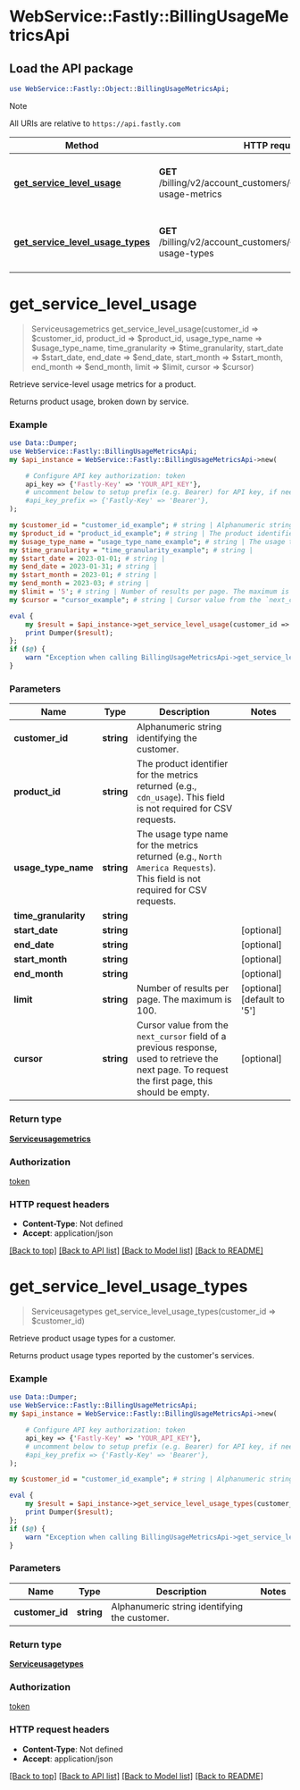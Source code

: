 # WebService::Fastly::BillingUsageMetricsApi

## Load the API package
```perl
use WebService::Fastly::Object::BillingUsageMetricsApi;
```

> [!NOTE]
> All URIs are relative to `https://api.fastly.com`

Method | HTTP request | Description
------ | ------------ | -----------
[**get_service_level_usage**](BillingUsageMetricsApi.md#get_service_level_usage) | **GET** /billing/v2/account_customers/{customer_id}/service-usage-metrics | Retrieve service-level usage metrics for a product.
[**get_service_level_usage_types**](BillingUsageMetricsApi.md#get_service_level_usage_types) | **GET** /billing/v2/account_customers/{customer_id}/service-usage-types | Retrieve product usage types for a customer.


# **get_service_level_usage**
> Serviceusagemetrics get_service_level_usage(customer_id => $customer_id, product_id => $product_id, usage_type_name => $usage_type_name, time_granularity => $time_granularity, start_date => $start_date, end_date => $end_date, start_month => $start_month, end_month => $end_month, limit => $limit, cursor => $cursor)

Retrieve service-level usage metrics for a product.

Returns product usage, broken down by service.

### Example
```perl
use Data::Dumper;
use WebService::Fastly::BillingUsageMetricsApi;
my $api_instance = WebService::Fastly::BillingUsageMetricsApi->new(

    # Configure API key authorization: token
    api_key => {'Fastly-Key' => 'YOUR_API_KEY'},
    # uncomment below to setup prefix (e.g. Bearer) for API key, if needed
    #api_key_prefix => {'Fastly-Key' => 'Bearer'},
);

my $customer_id = "customer_id_example"; # string | Alphanumeric string identifying the customer.
my $product_id = "product_id_example"; # string | The product identifier for the metrics returned (e.g., `cdn_usage`). This field is not required for CSV requests.
my $usage_type_name = "usage_type_name_example"; # string | The usage type name for the metrics returned (e.g., `North America Requests`). This field is not required for CSV requests.
my $time_granularity = "time_granularity_example"; # string | 
my $start_date = 2023-01-01; # string | 
my $end_date = 2023-01-31; # string | 
my $start_month = 2023-01; # string | 
my $end_month = 2023-03; # string | 
my $limit = '5'; # string | Number of results per page. The maximum is 100.
my $cursor = "cursor_example"; # string | Cursor value from the `next_cursor` field of a previous response, used to retrieve the next page. To request the first page, this should be empty.

eval {
    my $result = $api_instance->get_service_level_usage(customer_id => $customer_id, product_id => $product_id, usage_type_name => $usage_type_name, time_granularity => $time_granularity, start_date => $start_date, end_date => $end_date, start_month => $start_month, end_month => $end_month, limit => $limit, cursor => $cursor);
    print Dumper($result);
};
if ($@) {
    warn "Exception when calling BillingUsageMetricsApi->get_service_level_usage: $@\n";
}
```

### Parameters

Name | Type | Description  | Notes
------------- | ------------- | ------------- | -------------
 **customer_id** | **string**| Alphanumeric string identifying the customer. | 
 **product_id** | **string**| The product identifier for the metrics returned (e.g., `cdn_usage`). This field is not required for CSV requests. | 
 **usage_type_name** | **string**| The usage type name for the metrics returned (e.g., `North America Requests`). This field is not required for CSV requests. | 
 **time_granularity** | **string**|  | 
 **start_date** | **string**|  | [optional] 
 **end_date** | **string**|  | [optional] 
 **start_month** | **string**|  | [optional] 
 **end_month** | **string**|  | [optional] 
 **limit** | **string**| Number of results per page. The maximum is 100. | [optional] [default to &#39;5&#39;]
 **cursor** | **string**| Cursor value from the `next_cursor` field of a previous response, used to retrieve the next page. To request the first page, this should be empty. | [optional] 

### Return type

[**Serviceusagemetrics**](Serviceusagemetrics.md)

### Authorization

[token](../README.md#token)

### HTTP request headers

 - **Content-Type**: Not defined
 - **Accept**: application/json

[[Back to top]](#) [[Back to API list]](../README.md#documentation-for-api-endpoints) [[Back to Model list]](../README.md#documentation-for-models) [[Back to README]](../README.md)

# **get_service_level_usage_types**
> Serviceusagetypes get_service_level_usage_types(customer_id => $customer_id)

Retrieve product usage types for a customer.

Returns product usage types reported by the customer's services.

### Example
```perl
use Data::Dumper;
use WebService::Fastly::BillingUsageMetricsApi;
my $api_instance = WebService::Fastly::BillingUsageMetricsApi->new(

    # Configure API key authorization: token
    api_key => {'Fastly-Key' => 'YOUR_API_KEY'},
    # uncomment below to setup prefix (e.g. Bearer) for API key, if needed
    #api_key_prefix => {'Fastly-Key' => 'Bearer'},
);

my $customer_id = "customer_id_example"; # string | Alphanumeric string identifying the customer.

eval {
    my $result = $api_instance->get_service_level_usage_types(customer_id => $customer_id);
    print Dumper($result);
};
if ($@) {
    warn "Exception when calling BillingUsageMetricsApi->get_service_level_usage_types: $@\n";
}
```

### Parameters

Name | Type | Description  | Notes
------------- | ------------- | ------------- | -------------
 **customer_id** | **string**| Alphanumeric string identifying the customer. | 

### Return type

[**Serviceusagetypes**](Serviceusagetypes.md)

### Authorization

[token](../README.md#token)

### HTTP request headers

 - **Content-Type**: Not defined
 - **Accept**: application/json

[[Back to top]](#) [[Back to API list]](../README.md#documentation-for-api-endpoints) [[Back to Model list]](../README.md#documentation-for-models) [[Back to README]](../README.md)


